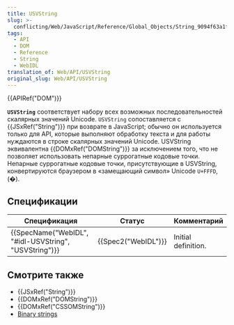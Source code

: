 ```yaml
---
title: USVString
slug: >-
  conflicting/Web/JavaScript/Reference/Global_Objects/String_9094f63a1f7efd350dd69d6a8ae174fb
tags:
  - API
  - DOM
  - Reference
  - String
  - WebIDL
translation_of: Web/API/USVString
original_slug: Web/API/USVString
---
```


{{APIRef("DOM")}}

**`USVString`** соответствует набору всех возможных последовательностей скалярных значений Unicode. `USVString` сопоставляется с {{JSxRef("String")}} при возврате в JavaScript; обычно он используется только для API, которые выполняют обработку текста и для работы нуждаются в строке скалярных значений Unicode. USVString эквивалентна {{DOMxRef("DOMString")}} за исключением того, что не позволяет использовать непарные суррогатные кодовые точки. Непарные суррогатные кодовые точки, присутствующие в USVString, конвертируются браузером в «замещающий символ» Unicode `U+FFFD`, (�).

## Спецификации

| Спецификация                                                             | Статус                   | Комментарий         |
| ------------------------------------------------------------------------ | ------------------------ | ------------------- |
| {{SpecName("WebIDL", "#idl-USVString", "USVString")}} | {{Spec2("WebIDL")}} | Initial definition. |

## Смотрите также

- {{JSxRef("String")}}
- {{DOMxRef("DOMString")}}
- {{DOMxRef("CSSOMString")}}
- [Binary strings](/ru/docs/Web/API/DOMString/Binary)
